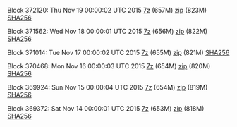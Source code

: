 Block 372120: Thu Nov 19 00:00:02 UTC 2015 [7z](https://transfer.sh/1bHE7x/bootstrap.dat.20151119.7z) (657M) [zip](https://transfer.sh/IMbby/bootstrap.dat.20151119.zip) (823M) [SHA256](https://transfer.sh/1enuUB/sha256.txt)

Block 371562: Wed Nov 18 00:00:01 UTC 2015 [7z](https://transfer.sh/R2Kf9/bootstrap.dat.20151118.7z) (656M) [zip](https://transfer.sh/18JP0F/bootstrap.dat.20151118.zip) (822M) [SHA256](https://transfer.sh/e6nIh/sha256.txt)

Block 371014: Tue Nov 17 00:00:02 UTC 2015 [7z](https://transfer.sh/17ER0J/bootstrap.dat.20151117.7z) (655M) [zip](https://transfer.sh/Ohkk0/bootstrap.dat.20151117.zip) (821M) [SHA256](https://transfer.sh/6IJIU/sha256.txt)

Block 370468: Mon Nov 16 00:00:03 UTC 2015 [7z](https://transfer.sh/17urDV/bootstrap.dat.20151116.7z) (654M) [zip](https://transfer.sh/V0U79/bootstrap.dat.20151116.zip) (820M) [SHA256](https://transfer.sh/INOas/sha256.txt)

Block 369924: Sun Nov 15 00:00:04 UTC 2015 [7z](https://transfer.sh/XG69T/bootstrap.dat.20151115.7z) (654M) [zip](https://transfer.sh/vRsNy/bootstrap.dat.20151115.zip) (819M) [SHA256](https://transfer.sh/1dk7fy/sha256.txt)

Block 369372: Sat Nov 14 00:00:01 UTC 2015 [7z](https://transfer.sh/8odBp/bootstrap.dat.20151114.7z) (653M) [zip](https://transfer.sh/11FYB3/bootstrap.dat.20151114.zip) (818M) [SHA256](https://transfer.sh/knb2k/sha256.txt)

